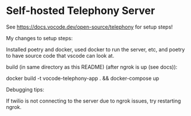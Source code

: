 # Self-hosted Telephony Server

See https://docs.vocode.dev/open-source/telephony for setup steps!

My changes to setup steps:

Installed poetry and docker, used docker to run the server, etc,
and poetry to have source code that vscode can look at.

build (in same directory as this README) (after ngrok is up (see docs)):

docker build -t vocode-telephony-app . && docker-compose up


Debugging tips:

If twilio is not connecting to the server due to ngrok issues, try restarting
ngrok.